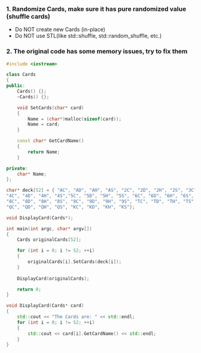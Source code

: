 ### 1. Randomize Cards, make sure it has pure randomized value (shuffle cards)
* Do NOT create new Cards (in-place)
* Do NOT use STL(like std::shuffle, std::random_shuffle, etc.)
### 2. The original code has some memory issues, try to fix them

```c++
#include <iostream>

class Cards
{
public:
	Cards() {};
	~Cards() {};

	void SetCards(char* card)
	{
		Name = (char*)malloc(sizeof(card));
		Name = card;
	}

	const char* GetCardName()
	{
		return Name;
	}

private:
	char* Name;
};

char* deck[52] = { "AC", "AD", "AH", "AS", "2C", "2D", "2H", "2S", "3C", "3D", "3H", "3S",
"4C", "4D", "4H", "4S","5C", "5D", "5H", "5S", "6C", "6D", "6H", "6S", "7C", "7D", "7H", "7S",
"8C", "8D", "8H", "8S", "9C", "9D", "9H", "9S", "TC", "TD", "TH", "TS", "JC", "JD", "JH", "JS",
"QC", "QD", "QH", "QS", "KC", "KD", "KH", "KS"};

void DisplayCard(Cards*);

int main(int argc, char* argv[])
{
	Cards originalCards[52];

	for (int i = 0; i != 52; ++i)
	{
		originalCards[i].SetCards(deck[i]);
	}
	
	DisplayCard(originalCards);

	return 0;
}

void DisplayCard(Cards* card)
{
	std::cout << "The Cards are: " << std::endl;
	for (int i = 0; i != 52; ++i)
	{
		std::cout << card[i].GetCardName() << std::endl;
	}
}
```
